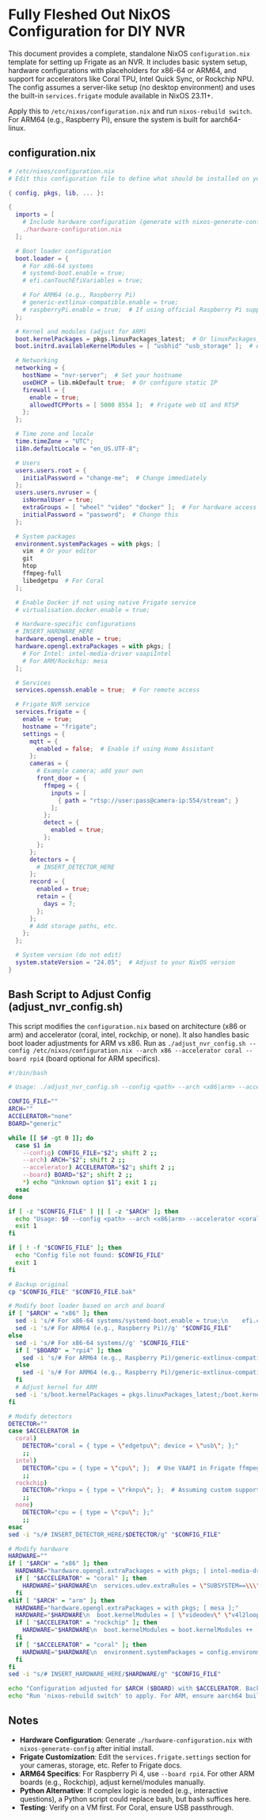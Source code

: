 # Fully Fleshed Out NixOS Configuration for DIY NVR

This document provides a complete, standalone NixOS `configuration.nix` template for setting up Frigate as an NVR. It includes basic system setup, hardware configurations with placeholders for x86-64 or ARM64, and support for accelerators like Coral TPU, Intel Quick Sync, or Rockchip NPU. The config assumes a server-like setup (no desktop environment) and uses the built-in `services.frigate` module available in NixOS 23.11+.

Apply this to `/etc/nixos/configuration.nix` and run `nixos-rebuild switch`. For ARM64 (e.g., Raspberry Pi), ensure the system is built for aarch64-linux.

## configuration.nix

```nix
# /etc/nixos/configuration.nix
# Edit this configuration file to define what should be installed on your system.

{ config, pkgs, lib, ... }:

{
  imports = [
    # Include hardware configuration (generate with nixos-generate-config)
    ./hardware-configuration.nix
  ];

  # Boot loader configuration
  boot.loader = {
    # For x86-64 systems
    # systemd-boot.enable = true;
    # efi.canTouchEfiVariables = true;

    # For ARM64 (e.g., Raspberry Pi)
    # generic-extlinux-compatible.enable = true;
    # raspberryPi.enable = true;  # If using official Raspberry Pi support
  };

  # Kernel and modules (adjust for ARM)
  boot.kernelPackages = pkgs.linuxPackages_latest;  # Or linuxPackages_rpi4 for Pi
  boot.initrd.availableKernelModules = [ "usbhid" "usb_storage" ];  # Add for USB devices

  # Networking
  networking = {
    hostName = "nvr-server";  # Set your hostname
    useDHCP = lib.mkDefault true;  # Or configure static IP
    firewall = {
      enable = true;
      allowedTCPPorts = [ 5000 8554 ];  # Frigate web UI and RTSP
    };
  };

  # Time zone and locale
  time.timeZone = "UTC";
  i18n.defaultLocale = "en_US.UTF-8";

  # Users
  users.users.root = {
    initialPassword = "change-me";  # Change immediately
  };
  users.users.nvruser = {
    isNormalUser = true;
    extraGroups = [ "wheel" "video" "docker" ];  # For hardware access
    initialPassword = "password";  # Change this
  };

  # System packages
  environment.systemPackages = with pkgs; [
    vim  # Or your editor
    git
    htop
    ffmpeg-full
    libedgetpu  # For Coral
  ];

  # Enable Docker if not using native Frigate service
  # virtualisation.docker.enable = true;

  # Hardware-specific configurations
  # INSERT_HARDWARE_HERE
  hardware.opengl.enable = true;
  hardware.opengl.extraPackages = with pkgs; [
    # For Intel: intel-media-driver vaapiIntel
    # For ARM/Rockchip: mesa
  ];

  # Services
  services.openssh.enable = true;  # For remote access

  # Frigate NVR service
  services.frigate = {
    enable = true;
    hostname = "frigate";
    settings = {
      mqtt = {
        enabled = false;  # Enable if using Home Assistant
      };
      cameras = {
        # Example camera; add your own
        front_door = {
          ffmpeg = {
            inputs = [
              { path = "rtsp://user:pass@camera-ip:554/stream"; }
            ];
          };
          detect = {
            enabled = true;
          };
        };
      };
      detectors = {
        # INSERT_DETECTOR_HERE
      };
      record = {
        enabled = true;
        retain = {
          days = 7;
        };
      };
      # Add storage paths, etc.
    };
  };

  # System version (do not edit)
  system.stateVersion = "24.05";  # Adjust to your NixOS version
}
```

## Bash Script to Adjust Config (adjust_nvr_config.sh)

This script modifies the `configuration.nix` based on architecture (x86 or arm) and accelerator (coral, intel, rockchip, or none). It also handles basic boot loader adjustments for ARM vs x86. Run as `./adjust_nvr_config.sh --config /etc/nixos/configuration.nix --arch x86 --accelerator coral --board rpi4` (board optional for ARM specifics).

```bash
#!/bin/bash

# Usage: ./adjust_nvr_config.sh --config <path> --arch <x86|arm> --accelerator <coral|intel|rockchip|none> [--board <rpi4|generic>]

CONFIG_FILE=""
ARCH=""
ACCELERATOR="none"
BOARD="generic"

while [[ $# -gt 0 ]]; do
  case $1 in
    --config) CONFIG_FILE="$2"; shift 2 ;;
    --arch) ARCH="$2"; shift 2 ;;
    --accelerator) ACCELERATOR="$2"; shift 2 ;;
    --board) BOARD="$2"; shift 2 ;;
    *) echo "Unknown option $1"; exit 1 ;;
  esac
done

if [ -z "$CONFIG_FILE" ] || [ -z "$ARCH" ]; then
  echo "Usage: $0 --config <path> --arch <x86|arm> --accelerator <coral|intel|rockchip|none> [--board <rpi4|generic>]"
  exit 1
fi

if [ ! -f "$CONFIG_FILE" ]; then
  echo "Config file not found: $CONFIG_FILE"
  exit 1
fi

# Backup original
cp "$CONFIG_FILE" "$CONFIG_FILE.bak"

# Modify boot loader based on arch and board
if [ "$ARCH" = "x86" ]; then
  sed -i 's/# For x86-64 systems/systemd-boot.enable = true;\n    efi.canTouchEfiVariables = true;/g' "$CONFIG_FILE"
  sed -i 's/# For ARM64 (e.g., Raspberry Pi)//g' "$CONFIG_FILE"
else
  sed -i 's/# For x86-64 systems//g' "$CONFIG_FILE"
  if [ "$BOARD" = "rpi4" ]; then
    sed -i 's/# For ARM64 (e.g., Raspberry Pi)/generic-extlinux-compatible.enable = true;\n    raspberryPi.enable = true;\n    raspberryPi.version = 4;/g' "$CONFIG_FILE"
  else
    sed -i 's/# For ARM64 (e.g., Raspberry Pi)/generic-extlinux-compatible.enable = true;/g' "$CONFIG_FILE"
  fi
  # Adjust kernel for ARM
  sed -i 's/boot.kernelPackages = pkgs.linuxPackages_latest;/boot.kernelPackages = pkgs.linuxPackages_rpi4;  # Or appropriate for your board/g' "$CONFIG_FILE"
fi

# Modify detectors
DETECTOR=""
case $ACCELERATOR in
  coral)
    DETECTOR="coral = { type = \"edgetpu\"; device = \"usb\"; };"
    ;;
  intel)
    DETECTOR="cpu = { type = \"cpu\"; };  # Use VAAPI in Frigate ffmpeg args"
    ;;
  rockchip)
    DETECTOR="rknpu = { type = \"rknpu\"; };  # Assuming custom support"
    ;;
  none)
    DETECTOR="cpu = { type = \"cpu\"; };"
    ;;
esac
sed -i "s/# INSERT_DETECTOR_HERE/$DETECTOR/g" "$CONFIG_FILE"

# Modify hardware
HARDWARE=""
if [ "$ARCH" = "x86" ]; then
  HARDWARE="hardware.opengl.extraPackages = with pkgs; [ intel-media-driver vaapiIntel libvdpau-va-gl ];"
  if [ "$ACCELERATOR" = "coral" ]; then
    HARDWARE="$HARDWARE\n  services.udev.extraRules = \"SUBSYSTEM==\\\"apex\\\", MODE=\\\"0660\\\", GROUP=\\\"users\\\"\";"
  fi
elif [ "$ARCH" = "arm" ]; then
  HARDWARE="hardware.opengl.extraPackages = with pkgs; [ mesa ];"
  HARDWARE="$HARDWARE\n  boot.kernelModules = [ \"videodev\" \"v4l2loopback\" ];  # For video"
  if [ "$ACCELERATOR" = "rockchip" ]; then
    HARDWARE="$HARDWARE\n  boot.kernelModules = boot.kernelModules ++ [ \"rknpu\" \"mali\" ];"
  fi
  if [ "$ACCELERATOR" = "coral" ]; then
    HARDWARE="$HARDWARE\n  environment.systemPackages = config.environment.systemPackages ++ [ pkgs.libedgetpu ];"
  fi
fi
sed -i "s/# INSERT_HARDWARE_HERE/$HARDWARE/g" "$CONFIG_FILE"

echo "Configuration adjusted for $ARCH ($BOARD) with $ACCELERATOR. Backup: $CONFIG_FILE.bak"
echo "Run 'nixos-rebuild switch' to apply. For ARM, ensure aarch64 build."
```

## Notes
- **Hardware Configuration**: Generate `./hardware-configuration.nix` with `nixos-generate-config` after initial install.
- **Frigate Customization**: Edit the `services.frigate.settings` section for your cameras, storage, etc. Refer to Frigate docs.
- **ARM64 Specifics**: For Raspberry Pi 4, use `--board rpi4`. For other ARM boards (e.g., Rockchip), adjust kernel/modules manually.
- **Python Alternative**: If complex logic is needed (e.g., interactive questions), a Python script could replace bash, but bash suffices here.
- **Testing**: Verify on a VM first. For Coral, ensure USB passthrough.
